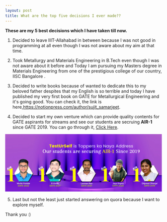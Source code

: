 ```yaml
---
layout: post
title: What are the top five decisions I ever made?? 
---
```


**These are my 5 best decisions which I have taken till now.**


1. Decided to leave IIIT-Allahabad in between because I was not good in programming at all even though I was not aware about my aim at that time.

2. Took Metallurgy and Materials Engineering in B.Tech even though I was not aware about it before and Today I am pursuing my Masters degree in Materials Engineering from one of the prestigious college of our country, IISC Bangalore .

3. Decided to write books because of wanted to dedicate this to my beloved father despites that my English is so terrible and today I have published my very first book on GATE for Metallurgical Engineering and it's going good. You can check it, the link is here,https://notionpress.com/author/sujit_samarjeet.

4. Decided to start my own venture which can provide quality contents for GATE aspirants for streams and see our students are secruing **AIR-1** since GATE 2019. You can go through it, [Click Here](https://www.testurself.in).

![image](/assets/images/Image11.png)

5. Last but not the least just started answering on quora because I want to explore myself.


Thank you :)
